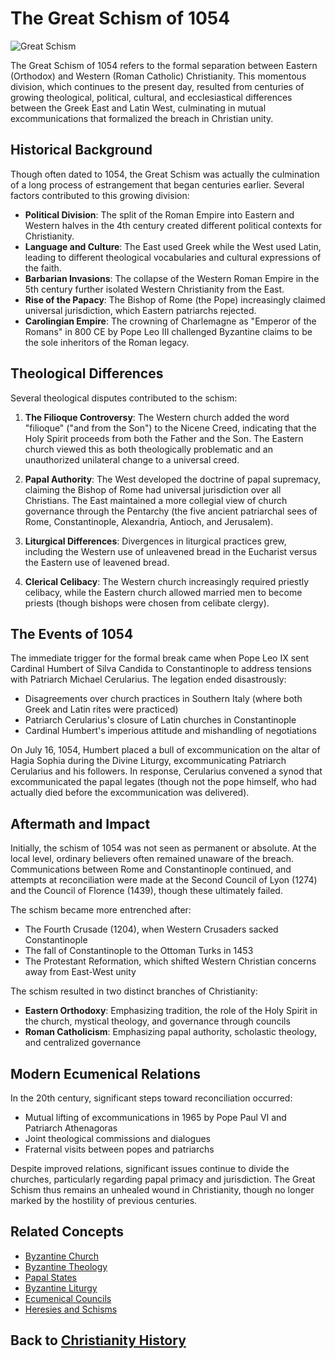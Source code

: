 # The Great Schism of 1054

![Great Schism](../../images/great_schism.jpg)

The Great Schism of 1054 refers to the formal separation between Eastern (Orthodox) and Western (Roman Catholic) Christianity. This momentous division, which continues to the present day, resulted from centuries of growing theological, political, cultural, and ecclesiastical differences between the Greek East and Latin West, culminating in mutual excommunications that formalized the breach in Christian unity.

## Historical Background

Though often dated to 1054, the Great Schism was actually the culmination of a long process of estrangement that began centuries earlier. Several factors contributed to this growing division:

- **Political Division**: The split of the Roman Empire into Eastern and Western halves in the 4th century created different political contexts for Christianity.
- **Language and Culture**: The East used Greek while the West used Latin, leading to different theological vocabularies and cultural expressions of the faith.
- **Barbarian Invasions**: The collapse of the Western Roman Empire in the 5th century further isolated Western Christianity from the East.
- **Rise of the Papacy**: The Bishop of Rome (the Pope) increasingly claimed universal jurisdiction, which Eastern patriarchs rejected.
- **Carolingian Empire**: The crowning of Charlemagne as "Emperor of the Romans" in 800 CE by Pope Leo III challenged Byzantine claims to be the sole inheritors of the Roman legacy.

## Theological Differences

Several theological disputes contributed to the schism:

1. **The Filioque Controversy**: The Western church added the word "filioque" ("and from the Son") to the Nicene Creed, indicating that the Holy Spirit proceeds from both the Father and the Son. The Eastern church viewed this as both theologically problematic and an unauthorized unilateral change to a universal creed.

2. **Papal Authority**: The West developed the doctrine of papal supremacy, claiming the Bishop of Rome had universal jurisdiction over all Christians. The East maintained a more collegial view of church governance through the Pentarchy (the five ancient patriarchal sees of Rome, Constantinople, Alexandria, Antioch, and Jerusalem).

3. **Liturgical Differences**: Divergences in liturgical practices grew, including the Western use of unleavened bread in the Eucharist versus the Eastern use of leavened bread.

4. **Clerical Celibacy**: The Western church increasingly required priestly celibacy, while the Eastern church allowed married men to become priests (though bishops were chosen from celibate clergy).

## The Events of 1054

The immediate trigger for the formal break came when Pope Leo IX sent Cardinal Humbert of Silva Candida to Constantinople to address tensions with Patriarch Michael Cerularius. The legation ended disastrously:

- Disagreements over church practices in Southern Italy (where both Greek and Latin rites were practiced)
- Patriarch Cerularius's closure of Latin churches in Constantinople
- Cardinal Humbert's imperious attitude and mishandling of negotiations

On July 16, 1054, Humbert placed a bull of excommunication on the altar of Hagia Sophia during the Divine Liturgy, excommunicating Patriarch Cerularius and his followers. In response, Cerularius convened a synod that excommunicated the papal legates (though not the pope himself, who had actually died before the excommunication was delivered).

## Aftermath and Impact

Initially, the schism of 1054 was not seen as permanent or absolute. At the local level, ordinary believers often remained unaware of the breach. Communications between Rome and Constantinople continued, and attempts at reconciliation were made at the Second Council of Lyon (1274) and the Council of Florence (1439), though these ultimately failed.

The schism became more entrenched after:

- The Fourth Crusade (1204), when Western Crusaders sacked Constantinople
- The fall of Constantinople to the Ottoman Turks in 1453
- The Protestant Reformation, which shifted Western Christian concerns away from East-West unity

The schism resulted in two distinct branches of Christianity:

- **Eastern Orthodoxy**: Emphasizing tradition, the role of the Holy Spirit in the church, mystical theology, and governance through councils
- **Roman Catholicism**: Emphasizing papal authority, scholastic theology, and centralized governance

## Modern Ecumenical Relations

In the 20th century, significant steps toward reconciliation occurred:

- Mutual lifting of excommunications in 1965 by Pope Paul VI and Patriarch Athenagoras
- Joint theological commissions and dialogues
- Fraternal visits between popes and patriarchs

Despite improved relations, significant issues continue to divide the churches, particularly regarding papal primacy and jurisdiction. The Great Schism thus remains an unhealed wound in Christianity, though no longer marked by the hostility of previous centuries.

## Related Concepts
- [Byzantine Church](./byzantine_church.md)
- [Byzantine Theology](./byzantine_theology.md)
- [Papal States](./papal_states.md)
- [Byzantine Liturgy](./byzantine_liturgy.md)
- [Ecumenical Councils](./ecumenical_councils.md)
- [Heresies and Schisms](./heresies_schisms.md)

## Back to [Christianity History](./README.md)

